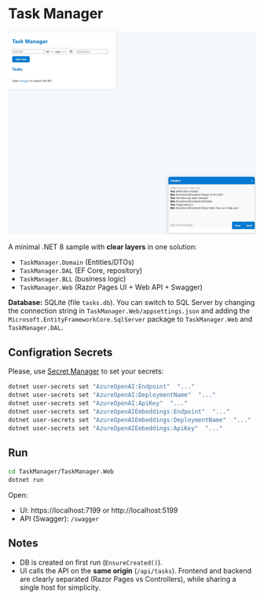 # Task Manager

![alt text](../Documents/tools-forget-about-it.jpg)


A minimal .NET 8 sample with **clear layers** in one solution:
- `TaskManager.Domain` (Entities/DTOs)
- `TaskManager.DAL` (EF Core, repository)
- `TaskManager.BLL` (business logic)
- `TaskManager.Web` (Razor Pages UI + Web API + Swagger)

**Database:** SQLite (file `tasks.db`). You can switch to SQL Server by changing the connection string in `TaskManager.Web/appsettings.json` and adding the `Microsoft.EntityFrameworkCore.SqlServer` package to `TaskManager.Web` and `TaskManager.DAL`.

## Configration Secrets

Please, use [Secret Manager](https://learn.microsoft.com/en-gb/aspnet/core/security/app-secrets?view=aspnetcore-9.0&tabs=windows) to set your secrets:
```bash
dotnet user-secrets set "AzureOpenAI:Endpoint"  "..."
dotnet user-secrets set "AzureOpenAI:DeploymentName"  "..."
dotnet user-secrets set "AzureOpenAI:ApiKey"  "..."
dotnet user-secrets set "AzureOpenAIEmbeddings:Endpoint"  "..."
dotnet user-secrets set "AzureOpenAIEmbeddings:DeploymentName"  "..."
dotnet user-secrets set "AzureOpenAIEmbeddings:ApiKey"  "..."
```

## Run

```bash
cd TaskManager/TaskManager.Web
dotnet run
```

Open:
- UI: https://localhost:7199 or http://localhost:5199
- API (Swagger): `/swagger`

## Notes
- DB is created on first run (`EnsureCreated()`).
- UI calls the API on the **same origin** (`/api/tasks`). Frontend and backend are clearly separated (Razor Pages vs Controllers), while sharing a single host for simplicity.
